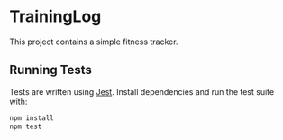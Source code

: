 # TrainingLog

This project contains a simple fitness tracker.

## Running Tests

Tests are written using [Jest](https://jestjs.io/). Install dependencies and run the test suite with:

```bash
npm install
npm test
```

